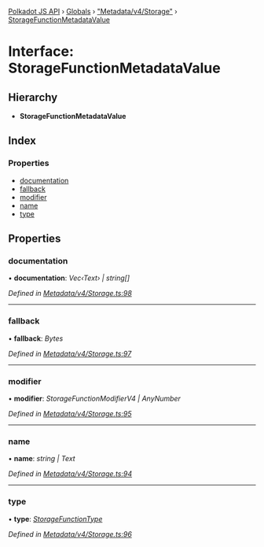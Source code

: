 [Polkadot JS API](../README.md) › [Globals](../globals.md) › ["Metadata/v4/Storage"](../modules/_metadata_v4_storage_.md) › [StorageFunctionMetadataValue](_metadata_v4_storage_.storagefunctionmetadatavalue.md)

# Interface: StorageFunctionMetadataValue

## Hierarchy

* **StorageFunctionMetadataValue**

## Index

### Properties

* [documentation](_metadata_v4_storage_.storagefunctionmetadatavalue.md#documentation)
* [fallback](_metadata_v4_storage_.storagefunctionmetadatavalue.md#fallback)
* [modifier](_metadata_v4_storage_.storagefunctionmetadatavalue.md#modifier)
* [name](_metadata_v4_storage_.storagefunctionmetadatavalue.md#name)
* [type](_metadata_v4_storage_.storagefunctionmetadatavalue.md#type)

## Properties

###  documentation

• **documentation**: *Vec‹Text› | string[]*

*Defined in [Metadata/v4/Storage.ts:98](https://github.com/polkadot-js/api/blob/74e20864a6/packages/metadata/src/Metadata/v4/Storage.ts#L98)*

___

###  fallback

• **fallback**: *Bytes*

*Defined in [Metadata/v4/Storage.ts:97](https://github.com/polkadot-js/api/blob/74e20864a6/packages/metadata/src/Metadata/v4/Storage.ts#L97)*

___

###  modifier

• **modifier**: *StorageFunctionModifierV4 | AnyNumber*

*Defined in [Metadata/v4/Storage.ts:95](https://github.com/polkadot-js/api/blob/74e20864a6/packages/metadata/src/Metadata/v4/Storage.ts#L95)*

___

###  name

• **name**: *string | Text*

*Defined in [Metadata/v4/Storage.ts:94](https://github.com/polkadot-js/api/blob/74e20864a6/packages/metadata/src/Metadata/v4/Storage.ts#L94)*

___

###  type

• **type**: *[StorageFunctionType](../classes/_metadata_v4_storage_.storagefunctiontype.md)*

*Defined in [Metadata/v4/Storage.ts:96](https://github.com/polkadot-js/api/blob/74e20864a6/packages/metadata/src/Metadata/v4/Storage.ts#L96)*
